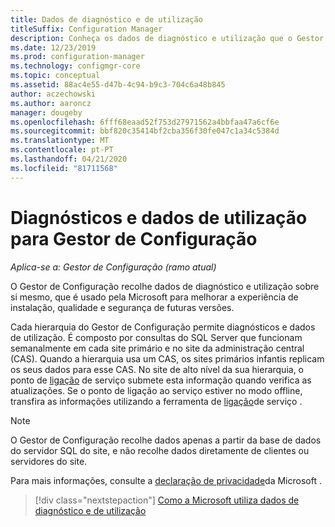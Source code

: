 ```yaml
---
title: Dados de diagnóstico e de utilização
titleSuffix: Configuration Manager
description: Conheça os dados de diagnóstico e utilização que o Gestor de Configuração recolhe sobre si mesmo.
ms.date: 12/23/2019
ms.prod: configuration-manager
ms.technology: configmgr-core
ms.topic: conceptual
ms.assetid: 88ac4e55-d47b-4c94-b9c3-704c6a48b845
author: aczechowski
ms.author: aaroncz
manager: dougeby
ms.openlocfilehash: 6fff68eaad52f753d27971562a4bbfaa47a6cf6e
ms.sourcegitcommit: bbf820c35414bf2cba356f30fe047c1a34c5384d
ms.translationtype: MT
ms.contentlocale: pt-PT
ms.lasthandoff: 04/21/2020
ms.locfileid: "81711568"
---
```

# <a name="diagnostics-and-usage-data-for-configuration-manager"></a>Diagnósticos e dados de utilização para Gestor de Configuração

*Aplica-se a: Gestor de Configuração (ramo atual)*

O Gestor de Configuração recolhe dados de diagnóstico e utilização sobre si mesmo, que é usado pela Microsoft para melhorar a experiência de instalação, qualidade e segurança de futuras versões.  

Cada hierarquia do Gestor de Configuração permite diagnósticos e dados de utilização. É composto por consultas do SQL Server que funcionam semanalmente em cada site primário e no site da administração central (CAS). Quando a hierarquia usa um CAS, os sites primários infantis replicam os seus dados para esse CAS. No site de alto nível da sua hierarquia, o ponto de [ligação](../../servers/deploy/configure/about-the-service-connection-point.md) de serviço submete esta informação quando verifica as atualizações. Se o ponto de ligação ao serviço estiver no modo offline, transfira as informações utilizando a ferramenta de [ligação](../../servers/manage/use-the-service-connection-tool.md)de serviço .

> [!NOTE]  
> O Gestor de Configuração recolhe dados apenas a partir da base de dados do servidor SQL do site, e não recolhe dados diretamente de clientes ou servidores do site.  

Para mais informações, consulte a [declaração de privacidade](https://go.microsoft.com/fwlink/?LinkID=626527)da Microsoft .  

> [!div class="nextstepaction"]
> [Como a Microsoft utiliza dados de diagnóstico e de utilização](how-diagnostics-and-usage-data-is-used.md)
